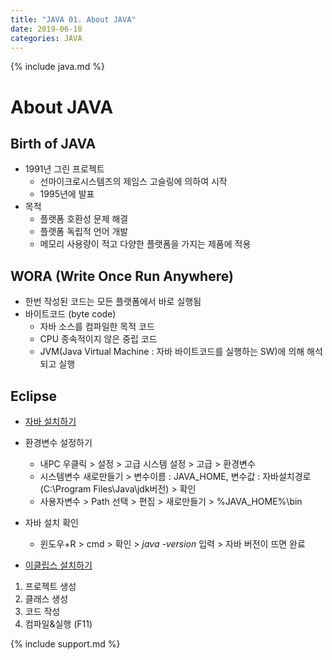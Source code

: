 ```yaml
---
title: "JAVA 01. About JAVA"
date: 2019-06-18
categories: JAVA
---
```


{% include java.md %}

# About JAVA

## Birth of JAVA
- 1991년 그린 프로젝트
  - 선마이크로시스템즈의 제임스 고슬링에 의하여 시작
  - 1995년에 발표
- 목적
  - 플랫폼 호환성 문제 해결
  - 플랫폼 독립적 언어 개발
  - 메모리 사용량이 적고 다양한 플랫폼을 가지는 제품에 적용

## WORA (Write Once Run Anywhere)
- 한번 작성된 코드는 모든 플랫폼에서 바로 실행됨
- 바이트코드 (byte code)
  - 자바 소스를 컴파일한 목적 코드
  - CPU 종속적이지 않은 중립 코드
  - JVM(Java Virtual Machine : 자바 바이트코드를 실행하는 SW)에 의해 해석되고 실행
  
## Eclipse

* [자바 설치하기](https://www.oracle.com/technetwork/java/javase/downloads/index-jsp-138363.html)

* 환경변수 설정하기
  * 내PC 우클릭 > 설정 > 고급 시스템 설정 > 고급 > 환경변수
  * 시스템변수 새로만들기 > 변수이름 : JAVA_HOME, 변수값 : 자바설치경로(C:\Program Files\Java\jdk버전) > 확인
  * 사용자변수 > Path 선택 > 편집 > 새로만들기 > %JAVA_HOME%\bin
  
* 자바 설치 확인
  * 윈도우+R > cmd > 확인 > *java -version* 입력 > 자바 버전이 뜨면 완료

* [이클립스 설치하기](https://eclipse.org)

1. 프로젝트 생성
2. 클래스 생성
3. 코드 작성
4. 컴파일&실행 (F11)

{% include support.md %}
